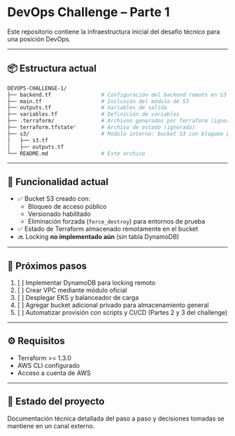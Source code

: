 # DevOps Challenge – Parte 1

Este repositorio contiene la infraestructura inicial del desafío técnico para una posición DevOps. 

---

## 📦 Estructura actual

```bash
DEVOPS-CHALLENGE-1/
├── backend.tf                # Configuración del backend remoto en S3
├── main.tf                   # Inclusión del módulo de S3
├── outputs.tf                # Variables de salida
├── variables.tf              # Definición de variables
├── .terraform/               # Archivos generados por Terraform (ignorado)
├── terraform.tfstate*        # Archivo de estado (ignorado)
├── s3/                       # Módulo interno: bucket S3 con bloqueo público
│   ├── s3.tf
│   ├── outputs.tf
└── README.md                 # Este archivo
```

---

## 🔧 Funcionalidad actual

- ✅ Bucket S3 creado con:
  - Bloqueo de acceso público
  - Versionado habilitado
  - Eliminación forzada (`force_destroy`) para entornos de prueba
- ✅ Estado de Terraform almacenado remotamente en el bucket
- 🔜 Locking **no implementado aún** (sin tabla DynamoDB)

---

## 🚀 Próximos pasos

1. [ ] Implementar DynamoDB para locking remoto
2. [ ] Crear VPC mediante módulo oficial
3. [ ] Desplegar EKS y balanceador de carga
4. [ ] Agregar bucket adicional privado para almacenamiento general
5. [ ] Automatizar provisión con scripts y CI/CD (Partes 2 y 3 del challenge)

---

## ⚙️ Requisitos

- Terraform >= 1.3.0
- AWS CLI configurado
- Acceso a cuenta de AWS

---

## 📁 Estado del proyecto

Documentación técnica detallada del paso a paso y decisiones tomadas se mantiene en un canal externo.
